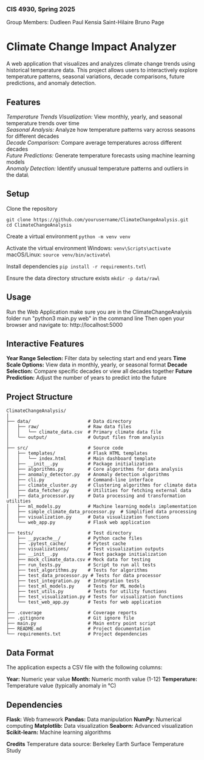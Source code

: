 ### CIS 4930, Spring 2025
Group Members:
Dudleen Paul
Kensia Saint-Hilaire
Bruno Page

# Climate Change Impact Analyzer
A web application that visualizes and analyzes climate change trends using historical temperature data. This project allows users to interactively explore temperature patterns, seasonal variations, decade comparisons, future predictions, and anomaly detection.

## Features
*Temperature Trends Visualization:* View monthly, yearly, and seasonal temperature trends over time\
*Seasonal Analysis:* Analyze how temperature patterns vary across seasons for different decades\
*Decade Comparison:* Compare average temperatures across different decades\
*Future Predictions:* Generate temperature forecasts using machine learning models\
*Anomaly Detection:* Identify unusual temperature patterns and outliers in the data\

## Setup

Clone the repository
```
git clone https://github.com/yourusername/ClimateChangeAnalysis.git
cd ClimateChangeAnalysis
```

Create a virtual environment
```python -m venv venv```

Activate the virtual environment
Windows: ```venv\Scripts\activate```\
macOS/Linux: ```source venv/bin/activate```\

Install dependencies
```pip install -r requirements.txt```\

Ensure the data directory structure exists
```mkdir -p data/raw```\

## Usage
Run the Web Application
make sure you are in the ClimateChangeAnalysis folder
run "python3 main.py web" in the command line
Then open your browser and navigate to: http://localhost:5000


## Interactive Features
**Year Range Selection:** Filter data by selecting start and end years
**Time Scale Options:** View data in monthly, yearly, or seasonal format
**Decade Selection:** Compare specific decades or view all decades together
**Future Prediction:** Adjust the number of years to predict into the future


## Project Structure
```
ClimateChangeAnalysis/
│
├── data/                     # Data directory
│   ├── raw/                  # Raw data files
│   │   └── climate_data.csv  # Primary climate data file
│   └── output/               # Output files from analysis
│
├── src/                      # Source code
│   ├── templates/            # Flask HTML templates
│   │   └── index.html        # Main dashboard template
│   ├── __init__.py           # Package initialization
│   ├── algorithms.py         # Core algorithms for data analysis
│   ├── anomaly_detector.py   # Anomaly detection algorithms
│   ├── cli.py                # Command-line interface
│   ├── climate_cluster.py    # Clustering algorithms for climate data
│   ├── data_fetcher.py       # Utilities for fetching external data
│   ├── data_processor.py     # Data processing and transformation utilities
│   ├── ml_models.py          # Machine learning models implementation
│   ├── simple_climate_data_processor.py  # Simplified data processing
│   ├── visualization.py      # Data visualization functions
│   └── web_app.py            # Flask web application
│
├── tests/                    # Test directory
│   ├── __pycache__/          # Python cache files
│   ├── .pytest_cache/        # Pytest cache
│   ├── visualizations/       # Test visualization outputs
│   ├── __init__.py           # Test package initialization
│   ├── mock_climate_data.csv # Mock data for testing
│   ├── run_tests.py          # Script to run all tests
│   ├── test_algorithms.py    # Tests for algorithms
│   ├── test_data_processor.py # Tests for data processor
│   ├── test_integration.py   # Integration tests
│   ├── test_ml_models.py     # Tests for ML models
│   ├── test_utils.py         # Tests for utility functions
│   ├── test_visualization.py # Tests for visualization functions
│   └── test_web_app.py       # Tests for web application
│
├── .coverage                 # Coverage reports
├── .gitignore                # Git ignore file
├── main.py                   # Main entry point script
├── README.md                 # Project documentation
└── requirements.txt          # Project dependencies
```

## Data Format
The application expects a CSV file with the following columns:

**Year:** Numeric year value
**Month:** Numeric month value (1-12)
**Temperature:** Temperature value (typically anomaly in °C)

## Dependencies

**Flask:** Web framework
**Pandas:** Data manipulation
**NumPy:** Numerical computing
**Matplotlib:** Data visualization
**Seaborn:** Advanced visualization
**Scikit-learn:** Machine learning algorithms

**Credits**
Temperature data source: Berkeley Earth Surface Temperature Study
